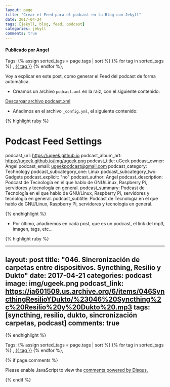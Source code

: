 ```yaml
---
layout: page
title: "Crear el Feed para el podcast en tu Blog con Jekyll"
date: 2017-04-24
tags: [jekyll, blog, feed, podcast]
categories: jekyll
comments: true
---
```

#### Publicado por Angel

Tags: {% assign sorted_tags = page.tags | sort %} {% for tag in sorted_tags %} , <span class="tag"><a href="/tag#{{ tag }}">{{ tag }}</a></span> {% endfor %},

Voy a explicar en este post, como generar el Feed del podcast de forma automática.

* Creamos un archivo `podcast.xml` en la raiz, con el siguiente contenido:

[Descargar archivo podcast.xml](https://ia601501.us.archive.org/32/items/podcast_20170424/podcast.xml)



* Añadimos en el archivo `_config.yml`, el siguiente contenido:

{% highlight ruby %}

# Podcast Feed Settings
podcast_url: https://ugeek.github.io
podcast_album_art: https://ugeek.github.io/img/ugeek.png
podcast_title: uGeek
podcast_owner: Angel
podcast_email: ugeekpodcast@gmail.com
podcast_category: Technology
podcast_subcategory_one: Linux
podcast_subcategory_two: Gadgets
podcast_explicit: "no"
podcast_author: Angel
podcast_description: Podcast de Tecnología en el que hablo de GNU/Linux, Raspberry Pi, servidores y tecnología en general.
podcast_summary: Podcast de Tecnología en el que hablo de GNU/Linux, Raspberry Pi, servidores y tecnología en general.
podcast_subtitle: Podcast de Tecnología en el que hablo de GNU/Linux, Raspberry Pi, servidores y tecnología en general.

{% endhighlight %}


* Por último, añadiremos en cada post, que es un podcast, el link del mp3, imagen, tags, etc...

{% highlight ruby %}

---
layout: post
title: "046. Sincronización de carpetas entre dispositivos. Syncthing, Resilio y Dukto"
date: 2017-04-21
categories: podcast
image: img/ugeek.png
podcast_link: https://ia601509.us.archive.org/6/items/046SyncthingResilioYDukto/%23046%20Syncthing%2c%20Resilio%20y%20Dukto%20.mp3
tags: [syncthing, resilio, dukto, sincronización carpetas, podcast]
comments: true
---

{% endhighlight %}

<!-- TAGS Y COMENTARIOS -->

Tags: {% assign sorted_tags = page.tags | sort %} {% for tag in sorted_tags %} , <span class="tag"><a href="/search#{{ tag }}">{{ tag }}</a></span> {% endfor %},



{% if page.comments %}
<div id="disqus_thread"></div>
<script>

/**
*  RECOMMENDED CONFIGURATION VARIABLES: EDIT AND UNCOMMENT THE SECTION BELOW TO INSERT DYNAMIC VALUES FROM YOUR PLATFORM OR CMS.
*  LEARN WHY DEFINING THESE VARIABLES IS IMPORTANT: https://disqus.com/admin/universalcode/#configuration-variables*/
/*
var disqus_config = function () {
this.page.url = PAGE_URL;  // Replace PAGE_URL with your page's canonical URL variable
this.page.identifier = PAGE_IDENTIFIER; // Replace PAGE_IDENTIFIER with your page's unique identifier variable
};
*/
(function() { // DON'T EDIT BELOW THIS LINE
var d = document, s = d.createElement('script');
s.src = 'https://https-angelbcn-github-io-ugeek.disqus.com/embed.js';
s.setAttribute('data-timestamp', +new Date());
(d.head || d.body).appendChild(s);
})();
</script>
<noscript>Please enable JavaScript to view the <a href="https://disqus.com/?ref_noscript">comments powered by Disqus.</a></noscript>


{% endif %}
